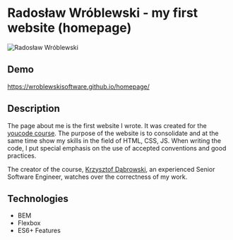 # Radosław Wróblewski - my first website (homepage)

![Radosław Wróblewski](images/image.jpg)

## Demo

https://wroblewskisoftware.github.io/homepage/

## Description

The page about me is the first website I wrote.
It was created for the [youcode course](https://youcode.pl/frontend-developer/).
The purpose of the website is to consolidate and at the same time show my skills in the field of HTML, CSS, JS.
When writing the code, I put special emphasis on the use of accepted conventions and good practices.

The creator of the course, [Krzysztof Dąbrowski](https://www.linkedin.com/in/dabrowskisoftware),
an experienced Senior Software Engineer, watches over the correctness of my work.

## Technologies

- BEM
- Flexbox
- ES6+ Features
